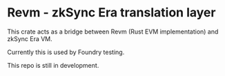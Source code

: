 # Revm - zkSync Era translation layer

This crate acts as a bridge between Revm (Rust EVM implementation) and zkSync Era VM.

Currently this is used by Foundry testing. 

This repo is still in development.